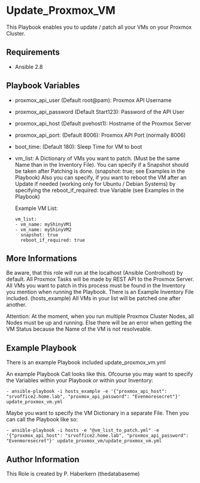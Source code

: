 Update_Proxmox_VM
=========

This Playbook enables you to update / patch all your VMs on your Proxmox Cluster.

Requirements
------------

- Ansible 2.8

Playbook Variables
--------------

- proxmox_api_user (Default root@pam): Proxmox API Username
- proxmox_api_password (Default Start123): Password of the API User
- proxmox_api_host (Default pvehost1): Hostname of the Proxmox Server
- proxmox_api_port: (Default 8006): Proxmox API Port (normally 8006)
- boot_time: (Default 180): Sleep Time for VM to boot
- vm_list: A Dictionary of VMs you want to patch. (Must be the same Name than in the Inventory File). You can specify if a Snapshot should be taken after Patching is done. (snapshot: true; see Examples in the Playbook) Also you can specify, if you want to reboot the VM after an Update if needed (working only for Ubuntu / Debian Systems) by specifying the reboot_if_required: true Variable (see Examples in the Playbook)

  Example VM List:

      vm_list:
      - vm_name: myShinyVM1
      - vm_name: myShinyVM2
        snapshot: true
        reboot_if_required: true

More Informations
------------

Be aware, that this role will run at the localhost (Ansible Controlhost) by default. All Proxmox Tasks will be made by REST API to the Proxmox Server.
All VMs you want to patch in this process must be found in the Inventory you mention when running the Playbook. There is an Example Inventory File included. (hosts_example)
All VMs in your list will be patched one after another.

Attention: At the moment, when you run multiple Proxmox Cluster Nodes, all Nodes must be up and running. Else there will be an error when getting the VM Status because the Name of the VM is not resolveable.

Example Playbook
----------------

There is an example Playbook included update_proxmox_vm.yml

An example Playbook Call looks like this. Ofcourse you may want to specify the Variables within your Playbook or within your Inventory:

    - ansible-playbook -i hosts_example -e '{"proxmox_api_host": "srvoffice2.home.lab", "proxmox_api_password": "Evenmoresecret"}' update_proxmox_vm.yml  

Maybe you want to specify the VM Dictionary in a separate File. Then you can call the Playbook like so:

    - ansible-playbook -i hosts -e "@vm_list_to_patch.yml" -e '{"proxmox_api_host": "srvoffice2.home.lab", "proxmox_api_password": "Evenmoresecret"}' update_proxmox_vm/update_proxmox_vm.yml

Author Information
------------------

This Role is created by P. Haberkern (thedatabaseme)
